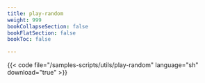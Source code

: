 ```yaml
---
title: play-random
weight: 999
bookCollapseSection: false
bookFlatSection: false
bookToc: false

---
```


{{< code file="/samples-scripts/utils/play-random" language="sh" download="true" >}}
